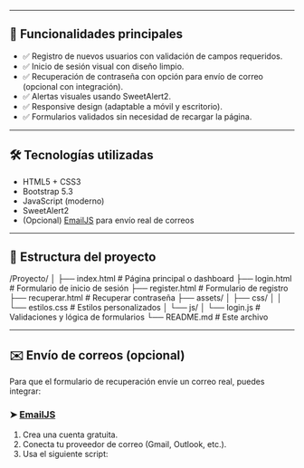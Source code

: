 
---

## 🚀 Funcionalidades principales

- ✅ Registro de nuevos usuarios con validación de campos requeridos.
- ✅ Inicio de sesión visual con diseño limpio.
- ✅ Recuperación de contraseña con opción para envío de correo (opcional con integración).
- ✅ Alertas visuales usando SweetAlert2.
- ✅ Responsive design (adaptable a móvil y escritorio).
- ✅ Formularios validados sin necesidad de recargar la página.

---

## 🛠️ Tecnologías utilizadas

- HTML5 + CSS3
- Bootstrap 5.3
- JavaScript (moderno)
- SweetAlert2
- (Opcional) [EmailJS](https://www.emailjs.com/) para envío real de correos

---

## 📂 Estructura del proyecto

/Proyecto/
│
├── index.html # Página principal o dashboard
├── login.html # Formulario de inicio de sesión
├── register.html # Formulario de registro
├── recuperar.html # Recuperar contraseña
├── assets/
│ ├── css/
│ │ └── estilos.css # Estilos personalizados
│ └── js/
│ └── login.js # Validaciones y lógica de formularios
└── README.md # Este archivo


---

## ✉️ Envío de correos (opcional)

Para que el formulario de recuperación envíe un correo real, puedes integrar:

### ➤ [EmailJS](https://www.emailjs.com/)

1. Crea una cuenta gratuita.
2. Conecta tu proveedor de correo (Gmail, Outlook, etc.).
3. Usa el siguiente script:

 